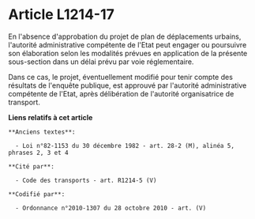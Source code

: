 # Article L1214-17

En l'absence d'approbation du projet de plan de déplacements urbains, l'autorité administrative compétente de l'Etat peut
engager ou poursuivre son élaboration selon les modalités prévues en application de la présente sous-section dans un délai
prévu par voie réglementaire.

Dans ce cas, le projet, éventuellement modifié pour tenir compte des résultats de l'enquête publique, est approuvé par
l'autorité administrative compétente de l'Etat, après délibération de l'autorité organisatrice de transport.

**Liens relatifs à cet article**

	**Anciens textes**:

	  - Loi n°82-1153 du 30 décembre 1982 - art. 28-2 (M), alinéa 5, phrases 2, 3 et 4

	**Cité par**:

	  - Code des transports - art. R1214-5 (V)

	**Codifié par**:

	  - Ordonnance n°2010-1307 du 28 octobre 2010 - art. (V)

